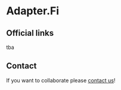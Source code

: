 # Adapter.Fi

## Official links

tba

## Contact

If you want to collaborate please [contact us](mailto:ehjc@adapter.fi?subject=[GitHub]%20Collaboration%20suggestion)!
